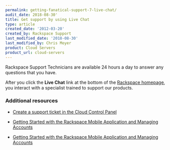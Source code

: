 ```yaml
---
permalink: getting-fanatical-support-7-live-chat/
audit_date: 2018-08-30'
title: Get support by using Live Chat
type: article
created_date: '2012-03-20'
created_by: Rackspace Support
last_modified_date: '2018-08-30'
last_modified_by: Chris Moyer
product: Cloud Servers
product_url: cloud-servers
---
```


Rackspace Support Technicians are available 24 hours a day to answer any questions that you have.

After you click the **Live Chat** link at the bottom of the [Rackspace homepage](https://www.rackspace.com), you interact with a specialist trained to support our products.

### Additional resources

- [Create a support ticket in the Cloud Control Panel](/how-to/create-a-support-ticket-in-the-cloud-control-panel)

- [Getting Started with the Rackspace Mobile Application and Managing Accounts](/how-to/getting-started-with-the-rackspace-mobile-application-and-managing-accounts)

- [Getting Started with the Rackspace Mobile Application and Managing Accounts](/how-to/getting-started-with-the-rackspace-mobile-application-and-managing-accounts)
